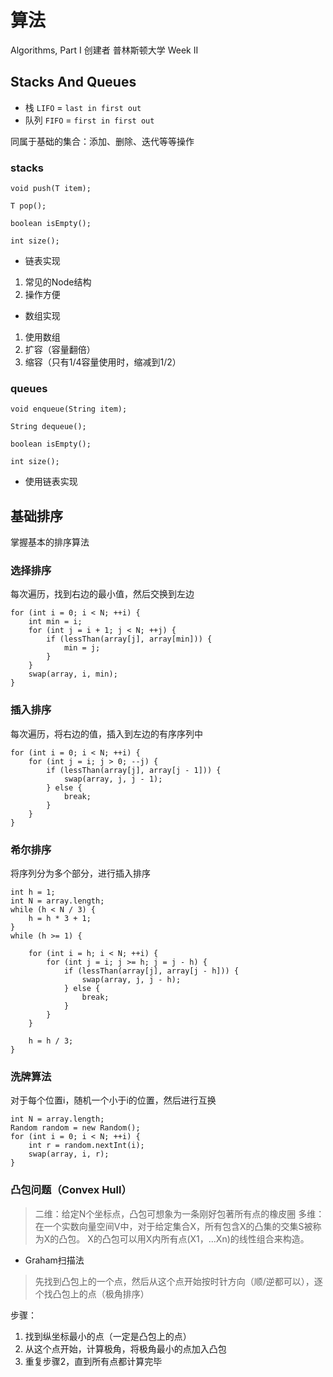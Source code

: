 # 算法

Algorithms, Part I 创建者 普林斯顿大学 Week II

## Stacks And Queues

- 栈   `LIFO` = `last in first out`
- 队列 `FIFO` = `first in first out`

同属于基础的集合：添加、删除、迭代等等操作

### stacks

```
void push(T item);

T pop();

boolean isEmpty();

int size();
```

- 链表实现

1. 常见的Node结构
2. 操作方便

- 数组实现

1. 使用数组
2. 扩容（容量翻倍）
3. 缩容（只有1/4容量使用时，缩减到1/2）

### queues

```
void enqueue(String item);

String dequeue();

boolean isEmpty();

int size();
```

- 使用链表实现

## 基础排序

掌握基本的排序算法

### 选择排序

每次遍历，找到右边的最小值，然后交换到左边

```
for (int i = 0; i < N; ++i) {
    int min = i;
    for (int j = i + 1; j < N; ++j) {
        if (lessThan(array[j], array[min])) {
            min = j;
        }
    }
    swap(array, i, min);
}
```

### 插入排序

每次遍历，将右边的值，插入到左边的有序序列中

```
for (int i = 0; i < N; ++i) {
    for (int j = i; j > 0; --j) {
        if (lessThan(array[j], array[j - 1])) {
            swap(array, j, j - 1);
        } else {
            break;
        }
    }
}
```

### 希尔排序

将序列分为多个部分，进行插入排序

```
int h = 1;
int N = array.length;
while (h < N / 3) {
    h = h * 3 + 1;
}
while (h >= 1) {

    for (int i = h; i < N; ++i) {
        for (int j = i; j >= h; j = j - h) {
            if (lessThan(array[j], array[j - h])) {
                swap(array, j, j - h);
            } else {
                break;
            }
        }
    }

    h = h / 3;
}
```

### 洗牌算法

对于每个位置i，随机一个小于i的位置，然后进行互换

```
int N = array.length;
Random random = new Random();
for (int i = 0; i < N; ++i) {
    int r = random.nextInt(i);
    swap(array, i, r);
}
```

### 凸包问题（Convex Hull）

> 二维：给定N个坐标点，凸包可想象为一条刚好包著所有点的橡皮圈
> 多维：在一个实数向量空间V中，对于给定集合X，所有包含X的凸集的交集S被称为X的凸包。
> X的凸包可以用X内所有点(X1，...Xn)的线性组合来构造。

- Graham扫描法

> 先找到凸包上的一个点，然后从这个点开始按时针方向（顺/逆都可以），逐个找凸包上的点（极角排序）

步骤：

1. 找到纵坐标最小的点（一定是凸包上的点）
2. 从这个点开始，计算极角，将极角最小的点加入凸包
3. 重复步骤2，直到所有点都计算完毕